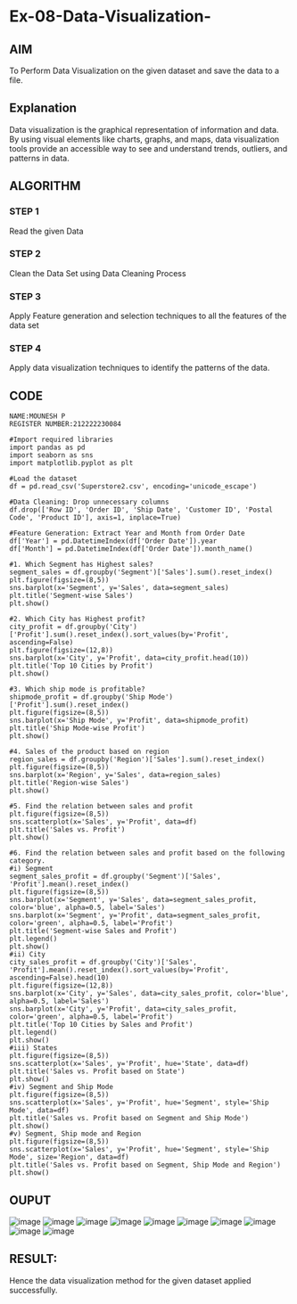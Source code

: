# Ex-08-Data-Visualization-

## AIM
To Perform Data Visualization on the given dataset and save the data to a file. 

## Explanation
Data visualization is the graphical representation of information and data. By using visual elements like charts, graphs, and maps, data visualization tools provide an accessible way to see and understand trends, outliers, and patterns in data.

## ALGORITHM
### STEP 1
Read the given Data
### STEP 2
Clean the Data Set using Data Cleaning Process
### STEP 3
Apply Feature generation and selection techniques to all the features of the data set
### STEP 4
Apply data visualization techniques to identify the patterns of the data.


## CODE
```
NAME:MOUNESH P
REGISTER NUMBER:212222230084

#Import required libraries
import pandas as pd
import seaborn as sns
import matplotlib.pyplot as plt

#Load the dataset
df = pd.read_csv('Superstore2.csv', encoding='unicode_escape')

#Data Cleaning: Drop unnecessary columns
df.drop(['Row ID', 'Order ID', 'Ship Date', 'Customer ID', 'Postal Code', 'Product ID'], axis=1, inplace=True)

#Feature Generation: Extract Year and Month from Order Date
df['Year'] = pd.DatetimeIndex(df['Order Date']).year
df['Month'] = pd.DatetimeIndex(df['Order Date']).month_name()

#1. Which Segment has Highest sales?
segment_sales = df.groupby('Segment')['Sales'].sum().reset_index()
plt.figure(figsize=(8,5))
sns.barplot(x='Segment', y='Sales', data=segment_sales)
plt.title('Segment-wise Sales')
plt.show()

#2. Which City has Highest profit?
city_profit = df.groupby('City')['Profit'].sum().reset_index().sort_values(by='Profit', ascending=False)
plt.figure(figsize=(12,8))
sns.barplot(x='City', y='Profit', data=city_profit.head(10))
plt.title('Top 10 Cities by Profit')
plt.show()

#3. Which ship mode is profitable?
shipmode_profit = df.groupby('Ship Mode')['Profit'].sum().reset_index()
plt.figure(figsize=(8,5))
sns.barplot(x='Ship Mode', y='Profit', data=shipmode_profit)
plt.title('Ship Mode-wise Profit')
plt.show()

#4. Sales of the product based on region
region_sales = df.groupby('Region')['Sales'].sum().reset_index()
plt.figure(figsize=(8,5))
sns.barplot(x='Region', y='Sales', data=region_sales)
plt.title('Region-wise Sales')
plt.show()

#5. Find the relation between sales and profit
plt.figure(figsize=(8,5))
sns.scatterplot(x='Sales', y='Profit', data=df)
plt.title('Sales vs. Profit')
plt.show()

#6. Find the relation between sales and profit based on the following category.
#i) Segment
segment_sales_profit = df.groupby('Segment')['Sales', 'Profit'].mean().reset_index()
plt.figure(figsize=(8,5))
sns.barplot(x='Segment', y='Sales', data=segment_sales_profit, color='blue', alpha=0.5, label='Sales')
sns.barplot(x='Segment', y='Profit', data=segment_sales_profit, color='green', alpha=0.5, label='Profit')
plt.title('Segment-wise Sales and Profit')
plt.legend()
plt.show()
#ii) City
city_sales_profit = df.groupby('City')['Sales', 'Profit'].mean().reset_index().sort_values(by='Profit', ascending=False).head(10)
plt.figure(figsize=(12,8))
sns.barplot(x='City', y='Sales', data=city_sales_profit, color='blue', alpha=0.5, label='Sales')
sns.barplot(x='City', y='Profit', data=city_sales_profit, color='green', alpha=0.5, label='Profit')
plt.title('Top 10 Cities by Sales and Profit')
plt.legend()
plt.show()
#iii) States
plt.figure(figsize=(8,5))
sns.scatterplot(x='Sales', y='Profit', hue='State', data=df)
plt.title('Sales vs. Profit based on State')
plt.show()
#iv) Segment and Ship Mode
plt.figure(figsize=(8,5))
sns.scatterplot(x='Sales', y='Profit', hue='Segment', style='Ship Mode', data=df)
plt.title('Sales vs. Profit based on Segment and Ship Mode')
plt.show()
#v) Segment, Ship mode and Region
plt.figure(figsize=(8,5))
sns.scatterplot(x='Sales', y='Profit', hue='Segment', style='Ship Mode', size='Region', data=df)
plt.title('Sales vs. Profit based on Segment, Ship Mode and Region')
plt.show()
```

## OUPUT
![image](https://github.com/harinidq/Ex-08-Data-Visualization-/assets/113497680/3fd50ba0-7640-4f6e-82e5-60d0f67b4a7f)
![image](https://github.com/harinidq/Ex-08-Data-Visualization-/assets/113497680/d9adc176-4ecd-4077-970b-dcc1ed70f0fa)
![image](https://github.com/harinidq/Ex-08-Data-Visualization-/assets/113497680/423b351b-dca9-4cfd-bbe9-27dfaab2842e)
![image](https://github.com/harinidq/Ex-08-Data-Visualization-/assets/113497680/fb88de13-8ebf-447f-a0dd-b990f682dd54)
![image](https://github.com/harinidq/Ex-08-Data-Visualization-/assets/113497680/f026c081-3979-4e6d-98dd-8639e916221e)
![image](https://github.com/harinidq/Ex-08-Data-Visualization-/assets/113497680/465e9f62-422c-4e46-ba6a-f2a31417d7be)
![image](https://github.com/harinidq/Ex-08-Data-Visualization-/assets/113497680/216dea09-4170-4272-a0b3-ec307798788d)
![image](https://github.com/harinidq/Ex-08-Data-Visualization-/assets/113497680/32c9646f-1b00-436b-9b6d-cefce11458fb)
![image](https://github.com/harinidq/Ex-08-Data-Visualization-/assets/113497680/62c526d4-27d9-4af4-af9f-e2afce1a6a88)
![image](https://github.com/harinidq/Ex-08-Data-Visualization-/assets/113497680/ced98db3-bb81-410b-8007-ea44955eba2e)


## RESULT:
Hence the data visualization method for the given dataset applied successfully.
